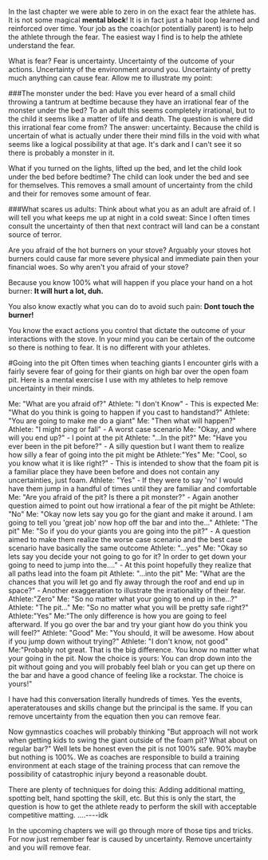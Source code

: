 In the last chapter we were able to zero in on the exact fear the athlete has. It is not some magical **mental block**! It is in fact just a habit loop learned and reinforced over time. Your job as the coach(or potentially parent) is to help the athlete through the fear. The easiest way I find is to help the athlete understand the fear.

What is fear? Fear is uncertainty. Uncertainty of the outcome of your actions. Uncertainty of the environment around you. Uncertainty of pretty much anything can cause fear. Allow me to illustrate my point:

###The monster under the bed:
Have you ever heard of a small child throwing a tantrum at bedtime because they have an irrational fear of the monster under the bed? To an adult this seems completely irrational, but to the child it seems like a matter of life and death. The question is where did this irrational fear come from? The answer: uncertainty. Because the child is uncertain of what is actually under there their mind fills in the void with what seems like a logical possibility at that age. It's dark and I can't see it so there is probably a monster in it.

What if you turned on the lights, lifted up the bed, and let the child look under the bed before bedtime? The child can look under the bed and see for themselves. This removes a small amount of uncertainty from the child and their for removes some amount of fear.

###What scares us adults:
Think about what you as an adult are afraid of. I will tell you what keeps me up at night in a cold sweat: Since I often times consult the uncertainty of then that next contract will land can be a constant source of terror. 

Are you afraid of the hot burners on your stove? Arguably your stoves hot burners could cause far more severe physical and immediate pain then your financial woes. So why aren't you afraid of your stove?

Because you know 100% what will happen if you place your hand on a hot burner: **It will hurt a lot, duh.**

You also know exactly what you can do to avoid such pain: **Dont touch the burner!**

You know the exact actions you control that dictate the outcome of your interactions with the stove. In your mind you can be certain of the outcome so there is nothing to fear. It is no different with your athletes. 


#Going into the pit
Often times when teaching giants I encounter girls with a fairly severe fear of going for their giants on high bar over the open foam pit. Here is a mental exercise I use with my athletes to help remove uncertainty in their minds.

Me: "What are you afraid of?"
Athlete: "I don't Know" - This is expected
Me: "What do you think is going to happen if you cast to handstand?"
Athlete: "You are going to make me do a giant"
Me: "Then what will happen?"
Athlete: "I might ping or fall" - A worst case scenario
Me: "Okay, and where will you end up?" - I point at the pit
Athlete: "...In the pit?"
Me: "Have you ever been in the pit before?" - A silly question but I want them to realize how silly a fear of going into the pit might be
Athlete:"Yes"
Me: "Cool, so you know what it is like right?" - This is intended to show that the foam pit is a familiar place they have been before and does not contain any uncertainties, just foam.
Athlete: "Yes" - If they were to say 'no' I would have them jump in a handful of times until they are familiar and comfortable
Me: "Are you afraid of the pit? Is there a pit monster?" - Again another question aimed to point out how irrational a fear of the pit might be
Athlete: "No"
Me: "Okay now lets say you go for the giant and make it around. I am going to tell you 'great job' now hop off the bar and into the..." 
Athlete: "The pit"
Me: "So if you do your giants you are going into the pit?" - A question aimed to make them realize the worse case scenario and the best case scenario have basically the same outcome
Athlete: "...yes"
Me: "Okay so lets say you decide your not going to go for it? In order to get down your going to need to jump into the...." - At this point hopefully they realize that all paths lead into the foam pit
Athlete: "...into the pit"
Me: "What are the chances that you will let go and fly away through the roof and end up in space?" - Another exaggeration to illustrate the irrationality of their fear. 
Athlete:"Zero"
Me: "So no matter what your going to end up in the...?"
Athlete: "The pit..."
Me: "So no matter what you will be pretty safe right?"
Athlete:"Yes"
Me:"The only difference is how you are going to feel afterward. If you go over the bar and try your giant how do you think you will feel?" 
Athlete: "Good"
Me: "You should, it will be awesome. How about if you jump down without trying?"
Athlete: "I don't know, not good" 
Me:"Probably not great. That is the big difference. You know no matter what your going in the pit. Now the choice is yours: You can drop down into the pit without going and you will probably feel blah or you can get up there on the bar and have a good chance of feeling like a rockstar. The choice is yours!"

I have had this conversation literally hundreds of times. Yes the events, aperateratouses and skills change but the principal is the same. If you can remove uncertainty from the equation then you can remove fear.

Now gymnastics coaches will probably thinking "But approach will not work when getting kids to swing the giant outside of the foam pit? What about on regular bar?" Well lets be honest even the pit is not 100% safe. 90% maybe but nothing is 100%. We as coaches are responsible to build a training environment at each stage of the training process that can remove the possibility of catastrophic injury beyond a reasonable doubt. 

There are plenty of techniques for doing this: Adding additional matting, spotting belt, hand spotting the skill, etc. But this is only the start, the question is how to get the athlete ready to perform the skill with acceptable competitive matting. ....----idk

In the upcoming chapters we will go through more of those tips and tricks. For now just remember fear is caused by uncertainty. Remove uncertainty and you will remove fear.




